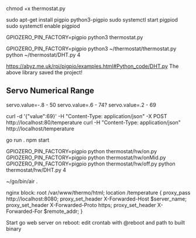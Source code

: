 chmod +x thermostat.py

sudo apt-get install pigpio python3-pigpio
sudo systemctl start pigpiod
sudo systemctl enable pigpiod

GPIOZERO_PIN_FACTORY=pigpio python3 thermostat.py

GPIOZERO_PIN_FACTORY=pigpio python3 ~/thermostat/thermostat.py
python ~/thermostat/DHT.py 4

https://abyz.me.uk/rpi/pigpio/examples.html#Python_code/DHT.py
The above library saved the project!


Servo Numerical Range
---
servo.value=-.8 - 50
servo.value=.6 - 74?
servo.value=.2 - 69

curl -d '{"value":69}' -H "Content-Type: application/json" -X POST http://localhost:80/temperature
curl -H "Content-Type: application/json" http://localhost/temperature

go run .
npm start

GPIOZERO_PIN_FACTORY=pigpio python thermostat/hw/on.py
GPIOZERO_PIN_FACTORY=pigpio python thermostat/hw/onMid.py
GPIOZERO_PIN_FACTORY=pigpio python thermostat/hw/off.py
python thermostat/hw/DHT.py 4

~/go/bin/air .

nginx block:
	root /var/www/thermo/html;
	location /temperature {
		proxy_pass http://localhost:8080;
		proxy_set_header X-Forwarded-Host $server_name;
    proxy_set_header X-Forwarded-Proto https;
    proxy_set_header X-Forwarded-For $remote_addr;
	}

Start go web server on reboot:
edit crontab with @reboot and path to built binary


